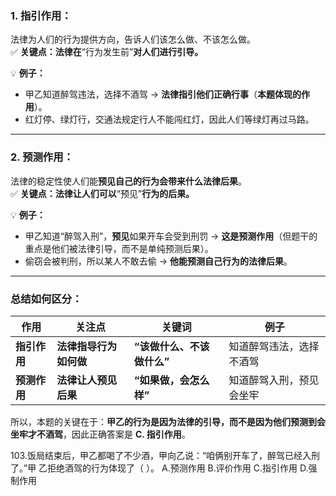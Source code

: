 
### **1. 指引作用：**

法律为人们的行为提供方向，告诉人们该怎么做、不该怎么做。  
✅ **关键点：法律在**“行为发生前”**对人们进行引导。**

💡 **例子：**

- 甲乙知道醉驾违法，选择不酒驾 → **法律指引他们正确行事**（**本题体现的作用**）。
- 红灯停、绿灯行，交通法规定行人不能闯红灯，因此人们等绿灯再过马路。

---

### **2. 预测作用：**

法律的稳定性使人们能**预见自己的行为会带来什么法律后果**。  
✅ **关键点：法律让人们可以**“预见”**行为的后果。**

💡 **例子：**

- 甲乙知道“醉驾入刑”，**预见**如果开车会受到刑罚 → **这是预测作用**（但题干的重点是他们被法律引导，而不是单纯预测后果）。
- 偷窃会被判刑，所以某人不敢去偷 → **他能预测自己行为的法律后果**。

---

### **总结如何区分：**

|作用|关注点|关键词|例子|
|---|---|---|---|
|**指引作用**|**法律指导行为如何做**|**“该做什么、不该做什么”**|知道醉驾违法，选择不酒驾|
|**预测作用**|**法律让人预见后果**|**“如果做，会怎么样”**|知道醉驾入刑，预见会坐牢|

所以，本题的关键在于：**甲乙的行为是因为法律的引导，而不是因为他们预测到会坐牢才不酒驾**，因此正确答案是 **C. 指引作用**。

103.饭局结束后，甲乙都喝了不少酒，甲向乙说：“咱俩别开车了，醉驾已经入刑了。”甲 乙拒绝酒驾的行为体现了（ ）。
A.预测作用 
B.评价作用
C.指引作用 
D.强制作用